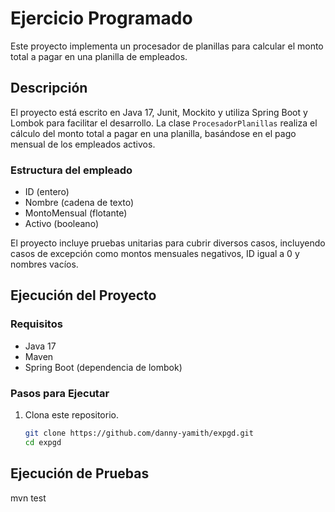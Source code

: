 # Ejercicio Programado

Este proyecto implementa un procesador de planillas para calcular el monto total a pagar en una planilla de empleados.

## Descripción

El proyecto está escrito en Java 17, Junit, Mockito y utiliza Spring Boot y Lombok para facilitar el desarrollo. La clase `ProcesadorPlanillas` realiza el cálculo del monto total a pagar en una planilla, basándose en el pago mensual de los empleados activos.

### Estructura del empleado

- ID (entero)
- Nombre (cadena de texto)
- MontoMensual (flotante)
- Activo (booleano)

El proyecto incluye pruebas unitarias para cubrir diversos casos, incluyendo casos de excepción como montos mensuales negativos, ID igual a 0 y nombres vacíos.

## Ejecución del Proyecto

### Requisitos

- Java 17
- Maven
- Spring Boot (dependencia de lombok)

### Pasos para Ejecutar

1. Clona este repositorio.
   ```bash
   git clone https://github.com/danny-yamith/expgd.git
   cd expgd

## Ejecución de Pruebas
   mvn test 
